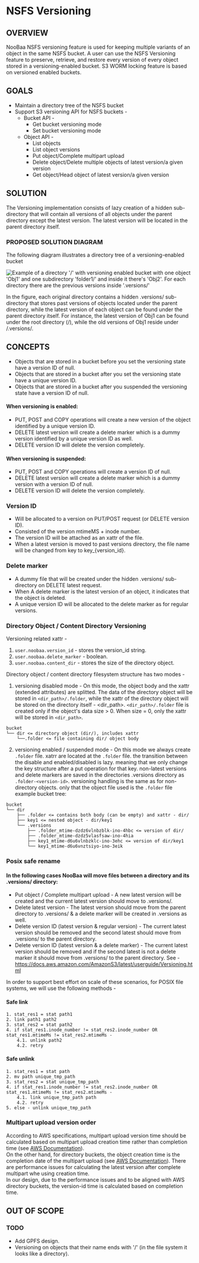 # NSFS Versioning

## OVERVIEW
NooBaa NSFS versioning feature is used for keeping multiple variants of an object in the same NSFS bucket. A user can use the NSFS Versioning feature to preserve, retrieve, and restore every version of every object stored in a versioning-enabled bucket. S3 WORM locking feature is based on versioned enabled buckets.

## GOALS
* Maintain a directory tree of the NSFS bucket 
* Support S3 versioning API for NSFS buckets -
    * Bucket API - 
        * Get bucket versioning mode 
        * Set bucket versioning mode
    * Object API - 
        * List objects
        * List object versions
        * Put object/Complete multipart upload
        * Delete object/Delete multiple objects of latest version/a given version
        * Get object/Head object of latest version/a given version
    

## SOLUTION
The Versioning implementation consists of lazy creation of a hidden sub-directory that will contain all versions of all objects under the parent directory except the latest version. 
The latest version will be located in the parent directory itself.

### PROPOSED SOLUTION DIAGRAM
The following diagram illustrates a directory tree of a versioning-enabled bucket

![Example of a directory '/' with versioning enabled bucket with one object 'Obj1' and one subdirectory 'folder1/' and inside it there's 'Obj2'. For each directory there are the previous versions inside '.versions/'](/docs/design/images/nsfs_versioning_dir_tree.png)

In the figure, each original directory contains a hidden .versions/ sub- directory that stores past versions of objects located under the parent directory, while the latest version of each object can be found under the parent directory itself. For instance, the latest version of Obj1 can be found under the root directory (/), while the old versions of Obj1 reside under /.versions/.

## CONCEPTS
* Objects that are stored in a bucket before you set the versioning state have a version ID of null. 
* Objects that are stored in a bucket after you set the versioning state have a unique version ID.
* Objects that are stored in a bucket after you suspended the versioning state have a version ID of null.

#### When versioning is enabled:
* PUT, POST and COPY operations will create a new version of the object identified by a unique version ID.
* DELETE latest version will create a delete marker which is a dummy version identified by a unique version ID as well.
* DELETE version ID will delete the version completely.

#### When versioning is suspended:
* PUT, POST and COPY operations will create a version ID of null.
* DELETE latest version will create a delete marker which is a dummy version with a version ID of null.
* DELETE version ID will delete the version completely.

### Version ID 
* Will be allocated to a version on PUT/POST request (or DELETE version ID). 
* Consisted of the version mtimeMS + inode number.
* The version ID will be attached as an xattr of the file.
* When a latest version is moved to past versions directory, the file name will be changed from key to key_{version_id}.

### Delete marker
* A dummy file that will be created under the hidden .versions/ sub-directory on DELETE latest request.
* When A delete marker is the latest version of an object, it indicates that the object is deleted.
* A unique version ID will be allocated to the delete marker as for regular versions.

### Directory Object / Content Directory Versioning
Versioning related xattr - 
1. `user.noobaa.version_id` - stores the version_id string.
2. `user.noobaa.delete_marker` - boolean.
3. `user.noobaa.content_dir` - stores the size of the directory object.

Directory object / content directory filesystem structure has two modes - 

1. versioning disabled mode - 
On this mode, the object body and the xattr (extended attributes) are splitted. The data of the directory object will be stored in `<dir_path>/.folder`, while the xattr of the directory object will be stored on the directory itself - <dir_path>. `<dir_path>/.folder` file is created only if the object's data size > 0. When size = 0, only the xattr will be stored in `<dir_path>`.
```
bucket
└── dir <= directory object (dir/), includes xattr
    └──.folder <= file containing dir/ object body
```
2. versioning enabled / suspended mode -
 On this mode we always create `.folder` file. xatrr are located at the `.folder` file. the transition between the disable and enabled/disabled is lazy. meaning that we only change the key structure after a put operation for that key. non-latest versions and delete markers are saved in the directories .versions directory as `.folder-<version-id>`. versioning handling is the same as for non-directory objects. only that the object file used is the  `.folder` file
example bucket tree:
```
bucket
└── dir
    ├── .folder <= contains both body (can be empty) and xattr - dir/
    ├── key1 <= nested object - dir/key1
    └── .versions
        ├── .folder_mtime-dzdz6vlnbzblk-ino-4hbc <= version of dir/
        ├── .folder_mtime-dzdz5vlasfsaw-ino-4hia
        ├── key1_mtime-d6u6vlnbzklc-ino-3ehc <= version of dir/key1
        └── key1_mtime-d6u6vnztsiyo-ino-3eik
```   

### Posix safe rename

#### In the following cases NooBaa will move files between a directory and its .versions/ directory:

* Put object / Complete multipart upload - A new latest version will be created and the current latest version should move to .versions/.
* Delete latest version - The latest version should move from the parent directory to .versions/ & a delete marker will be created in .versions as well.
* Delete version ID (latest version & regular version) - The current latest version should be removed and the second latest should move from .versions/ to the parent directory.
* Delete version ID (latest version & a delete marker) - The current latest version should be removed and if the second latest is not a delete marker it should move from .versions/ to the parent directory.
See - https://docs.aws.amazon.com/AmazonS3/latest/userguide/Versioning.html

In order to support best effort on scale of these scenarios, for POSIX file systems, we will use the following methods - 

#### Safe link

```
1. stat_res1 = stat path1
2. link path1 path2
3. stat_res2 = stat path2
4. if stat_res1.inode_number != stat_res2.inode_number OR stat_res1.mtimeMs != stat_res2.mtimeMs - 
    4.1. unlink path2
    4.2. retry
```

#### Safe unlink

```
1. stat_res1 = stat path
2. mv path unique_tmp_path
3. stat_res2 = stat unique_tmp_path
4. if stat_res1.inode_number != stat_res2.inode_number OR stat_res1.mtimeMs != stat_res2.mtimeMs - 
    4.1. link unique_tmp_path path
    4.2. retry
5. else - unlink unique_tmp_path
```

### Multipart upload version order
According to AWS specifications, multipart upload version time should be calculated based on multipart upload creation time rather than completion time (see [AWS Documentation](https://docs.aws.amazon.com/AmazonS3/latest/userguide/mpuoverview.html#distributedmpupload)).   
On the other hand, for directory buckets, the object creation time is the completion date of the multipart upload  (see [AWS Documentation](https://docs.aws.amazon.com/AmazonS3/latest/userguide/s3-express-using-multipart-upload.html#s3-express-distributedmpupload)).
There are performance issues for calculating the latest version after complete multipart whe using creation time.  
In our design, due to the performance issues and to be aligned with AWS directory buckets, the version-id time is calculated based on completion time.

## OUT OF SCOPE
### TODO
* Add GPFS design.
* Versioning on objects that their name ends with '/' (in the file system it looks like a directory).
